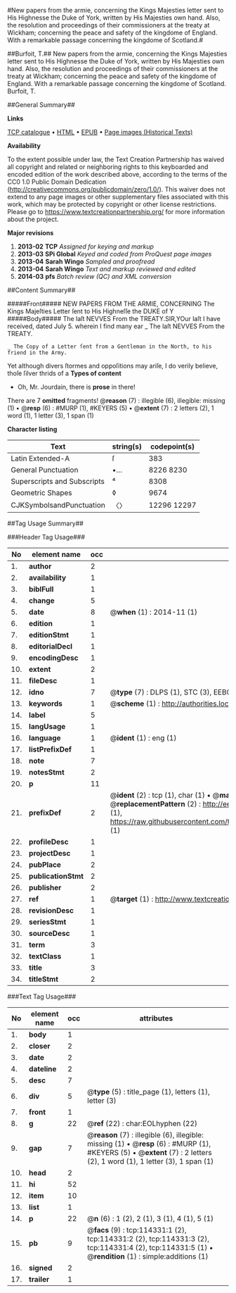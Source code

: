 #New papers from the armie, concerning the Kings Majesties letter sent to His Highnesse the Duke of York, written by His Majesties own hand. Also, the resolution and proceedings of their commissioners at the treaty at Wickham; concerning the peace and safety of the kingdome of England. With a remarkable passage concerning the kingdome of Scotland.#

##Burfoit, T.##
New papers from the armie, concerning the Kings Majesties letter sent to His Highnesse the Duke of York, written by His Majesties own hand. Also, the resolution and proceedings of their commissioners at the treaty at Wickham; concerning the peace and safety of the kingdome of England. With a remarkable passage concerning the kingdome of Scotland.
Burfoit, T.

##General Summary##

**Links**

[TCP catalogue](http://www.ota.ox.ac.uk/tcp/)  • 
[HTML](http://tei.it.ox.ac.uk/tcp/Texts-HTML/free/A77/A77840.html)  • 
[EPUB](http://tei.it.ox.ac.uk/tcp/Texts-EPUB/free/A77/A77840.epub) • 
[Page images (Historical Texts)](https://historicaltexts.jisc.ac.uk/eebo-99862180e)

**Availability**

To the extent possible under law, the Text Creation Partnership has waived all copyright and related or neighboring rights to this keyboarded and encoded edition of the work described above, according to the terms of the CC0 1.0 Public Domain Dedication (http://creativecommons.org/publicdomain/zero/1.0/). This waiver does not extend to any page images or other supplementary files associated with this work, which may be protected by copyright or other license restrictions. Please go to https://www.textcreationpartnership.org/ for more information about the project.

**Major revisions**

1. __2013-02__ __TCP__ *Assigned for keying and markup*
1. __2013-03__ __SPi Global__ *Keyed and coded from ProQuest page images*
1. __2013-04__ __Sarah Wingo__ *Sampled and proofread*
1. __2013-04__ __Sarah Wingo__ *Text and markup reviewed and edited*
1. __2014-03__ __pfs__ *Batch review (QC) and XML conversion*

##Content Summary##

#####Front#####
NEW PAPERS FROM THE ARMIE, CONCERNING The Kings Majeſties Letter ſent to His Highneſſe the DUKE of Y
#####Body#####
The laſt NEVVES From the TREATY.SIR,YOur laſt I have received, dated July 5. wherein I find many ear
    _ The laſt NEVVES From the TREATY.

    _ The Copy of a Letter ſent from a Gentleman in the North, to his friend in the Army.
Yet although divers ſtormes and oppoſitions may ariſe, I do verily believe, thoſe ſilver thrids of a
**Types of content**

  * Oh, Mr. Jourdain, there is **prose** in there!

There are 7 **omitted** fragments! 
 @__reason__ (7) : illegible (6), illegible: missing (1)  •  @__resp__ (6) : #MURP (1), #KEYERS (5)  •  @__extent__ (7) : 2 letters (2), 1 word (1), 1 letter (3), 1 span (1)

**Character listing**


|Text|string(s)|codepoint(s)|
|---|---|---|
|Latin Extended-A|ſ|383|
|General Punctuation|•…|8226 8230|
|Superscripts             and Subscripts|⁴|8308|
|Geometric Shapes|◊|9674|
|CJKSymbolsandPunctuation|〈〉|12296 12297|

##Tag Usage Summary##

###Header Tag Usage###

|No|element name|occ|attributes|
|---|---|---|---|
|1.|__author__|2||
|2.|__availability__|1||
|3.|__biblFull__|1||
|4.|__change__|5||
|5.|__date__|8| @__when__ (1) : 2014-11 (1)|
|6.|__edition__|1||
|7.|__editionStmt__|1||
|8.|__editorialDecl__|1||
|9.|__encodingDesc__|1||
|10.|__extent__|2||
|11.|__fileDesc__|1||
|12.|__idno__|7| @__type__ (7) : DLPS (1), STC (3), EEBO-CITATION (1), PROQUEST (1), VID (1)|
|13.|__keywords__|1| @__scheme__ (1) : http://authorities.loc.gov/ (1)|
|14.|__label__|5||
|15.|__langUsage__|1||
|16.|__language__|1| @__ident__ (1) : eng (1)|
|17.|__listPrefixDef__|1||
|18.|__note__|7||
|19.|__notesStmt__|2||
|20.|__p__|11||
|21.|__prefixDef__|2| @__ident__ (2) : tcp (1), char (1)  •  @__matchPattern__ (2) : ([0-9\-]+):([0-9IVX]+) (1), (.+) (1)  •  @__replacementPattern__ (2) : http://eebo.chadwyck.com/downloadtiff?vid=$1&page=$2 (1), https://raw.githubusercontent.com/textcreationpartnership/Texts/master/tcpchars.xml#$1 (1)|
|22.|__profileDesc__|1||
|23.|__projectDesc__|1||
|24.|__pubPlace__|2||
|25.|__publicationStmt__|2||
|26.|__publisher__|2||
|27.|__ref__|1| @__target__ (1) : http://www.textcreationpartnership.org/docs/. (1)|
|28.|__revisionDesc__|1||
|29.|__seriesStmt__|1||
|30.|__sourceDesc__|1||
|31.|__term__|3||
|32.|__textClass__|1||
|33.|__title__|3||
|34.|__titleStmt__|2||


###Text Tag Usage###

|No|element name|occ|attributes|
|---|---|---|---|
|1.|__body__|1||
|2.|__closer__|2||
|3.|__date__|2||
|4.|__dateline__|2||
|5.|__desc__|7||
|6.|__div__|5| @__type__ (5) : title_page (1), letters (1), letter (3)|
|7.|__front__|1||
|8.|__g__|22| @__ref__ (22) : char:EOLhyphen (22)|
|9.|__gap__|7| @__reason__ (7) : illegible (6), illegible: missing (1)  •  @__resp__ (6) : #MURP (1), #KEYERS (5)  •  @__extent__ (7) : 2 letters (2), 1 word (1), 1 letter (3), 1 span (1)|
|10.|__head__|2||
|11.|__hi__|52||
|12.|__item__|10||
|13.|__list__|1||
|14.|__p__|22| @__n__ (6) : 1 (2), 2 (1), 3 (1), 4 (1), 5 (1)|
|15.|__pb__|9| @__facs__ (9) : tcp:114331:1 (2), tcp:114331:2 (2), tcp:114331:3 (2), tcp:114331:4 (2), tcp:114331:5 (1)  •  @__rendition__ (1) : simple:additions (1)|
|16.|__signed__|2||
|17.|__trailer__|1||
